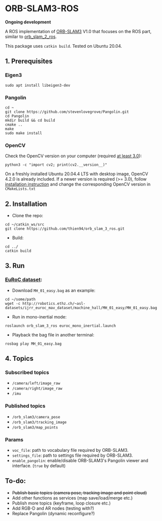 # ORB-SLAM3-ROS

**Ongoing development**

A ROS implementation of [ORB-SLAM3](https://github.com/UZ-SLAMLab/ORB_SLAM3) V1.0 that focuses on the ROS part, similar to [orb_slam_2_ros](https://github.com/appliedAI-Initiative/orb_slam_2_ros).

This package uses ```catkin build```. Tested on Ubuntu 20.04.
## 1. Prerequisites
### Eigen3
```
sudo apt install libeigen3-dev
```
### Pangolin
```
cd ~
git clone https://github.com/stevenlovegrove/Pangolin.git
cd Pangolin
mkdir build && cd build
cmake ..
make
sudo make install
```
### OpenCV
Check the OpenCV version on your computer (required [at least 3.0](https://github.com/UZ-SLAMLab/ORB_SLAM3)):
```
python3 -c "import cv2; print(cv2.__version__)" 
```
On a freshly installed Ubuntu 20.04.4 LTS with desktop image, OpenCV 4.2.0 is already included. If a newer version is required (>= 3.0), follow [installation instruction](https://docs.opencv.org/4.x/d0/d3d/tutorial_general_install.html) and change the corresponding OpenCV version in `CMakeLists.txt`


## 2. Installation
- Clone the repo:
```
cd ~/catkin_ws/src
git clone https://github.com/thien94/orb_slam_3_ros.git
```
- Build:
```
cd ../
catkin build
```

## 3. Run
### [EuRoC dataset](https://projects.asl.ethz.ch/datasets/doku.php?id=kmavvisualinertialdatasets):
- Download ```MH_01_easy.bag``` as an example:
```
cd ~/some/path
wget -c http://robotics.ethz.ch/~asl-datasets/ijrr_euroc_mav_dataset/machine_hall/MH_01_easy/MH_01_easy.bag
```
- Run in mono-inertial mode:
```
roslaunch orb_slam_3_ros euroc_mono_inertial.launch
```
- Playback the bag file in another terminal:
```
rosbag play MH_01_easy.bag
```
## 4. Topics
### Subscribed topics
- `/camera/left/image_raw`
- `/camera/right/image_raw`
- `/imu`
### Published topics
- `/orb_slam3/camera_pose`
- `/orb_slam3/tracking_image`
- `/orb_slam3/map_points`
### Params
- `voc_file`: path to vocabulary file required by ORB-SLAM3.
- `settings_file`: path to settings file required by ORB-SLAM3.
- `enable_pangolin`: enable/disable ORB-SLAM3's Pangolin viewer and interface. (`true` by default)

## To-do:
- ~~Publish basic topics (camera pose, tracking image and point cloud)~~
- Add other functions as services (map save/load/merge etc.)
- Publish more topics (keyframe, loop closure etc.)
- Add RGB-D and AR nodes (testing with?)
- Replace Pangolin (dynamic reconfigure?)
